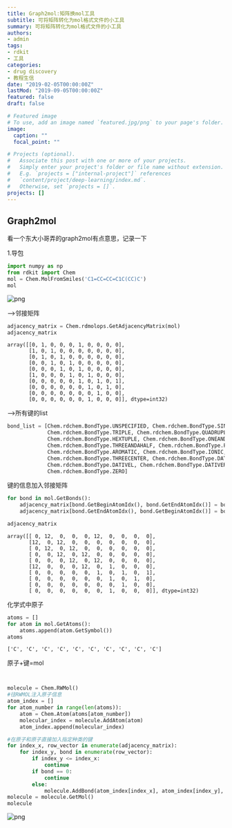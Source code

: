 ```yaml
---
title: Graph2mol:矩阵换mol工具
subtitle: 可将矩阵转化为mol格式文件的小工具
summary: 可将矩阵转化为mol格式文件的小工具
authors:
- admin
tags:
- rdkit
- 工具
categories:
- drug discovery
- 教程生信
date: "2019-02-05T00:00:00Z"
lastMod: "2019-09-05T00:00:00Z"
featured: false
draft: false

# Featured image
# To use, add an image named `featured.jpg/png` to your page's folder. 
image:
  caption: ""
  focal_point: ""

# Projects (optional).
#   Associate this post with one or more of your projects.
#   Simply enter your project's folder or file name without extension.
#   E.g. `projects = ["internal-project"]` references 
#   `content/project/deep-learning/index.md`.
#   Otherwise, set `projects = []`.
projects: []
---
```












## Graph2mol



看一个东大小哥弄的graph2mol有点意思，记录一下



1.导包


```python
import numpy as np
from rdkit import Chem
mol = Chem.MolFromSmiles('C1=CC=CC=C1C(CC)C')
mol
```




![png](output_2_0.png)



-->邻接矩阵


```python
adjacency_matrix = Chem.rdmolops.GetAdjacencyMatrix(mol)
adjacency_matrix
```




    array([[0, 1, 0, 0, 0, 1, 0, 0, 0, 0],
           [1, 0, 1, 0, 0, 0, 0, 0, 0, 0],
           [0, 1, 0, 1, 0, 0, 0, 0, 0, 0],
           [0, 0, 1, 0, 1, 0, 0, 0, 0, 0],
           [0, 0, 0, 1, 0, 1, 0, 0, 0, 0],
           [1, 0, 0, 0, 1, 0, 1, 0, 0, 0],
           [0, 0, 0, 0, 0, 1, 0, 1, 0, 1],
           [0, 0, 0, 0, 0, 0, 1, 0, 1, 0],
           [0, 0, 0, 0, 0, 0, 0, 1, 0, 0],
           [0, 0, 0, 0, 0, 0, 1, 0, 0, 0]], dtype=int32)



-->所有键的list


```python
bond_list = [Chem.rdchem.BondType.UNSPECIFIED, Chem.rdchem.BondType.SINGLE, Chem.rdchem.BondType.DOUBLE,
             Chem.rdchem.BondType.TRIPLE, Chem.rdchem.BondType.QUADRUPLE, Chem.rdchem.BondType.QUINTUPLE,
             Chem.rdchem.BondType.HEXTUPLE, Chem.rdchem.BondType.ONEANDAHALF, Chem.rdchem.BondType.TWOANDAHALF,
             Chem.rdchem.BondType.THREEANDAHALF, Chem.rdchem.BondType.FOURANDAHALF, Chem.rdchem.BondType.FIVEANDAHALF,
             Chem.rdchem.BondType.AROMATIC, Chem.rdchem.BondType.IONIC, Chem.rdchem.BondType.HYDROGEN,
             Chem.rdchem.BondType.THREECENTER, Chem.rdchem.BondType.DATIVEONE, Chem.rdchem.BondType.DATIVE,
             Chem.rdchem.BondType.DATIVEL, Chem.rdchem.BondType.DATIVER, Chem.rdchem.BondType.OTHER,
             Chem.rdchem.BondType.ZERO]


```

键的信息加入邻接矩阵


```python
for bond in mol.GetBonds():
    adjacency_matrix[bond.GetBeginAtomIdx(), bond.GetEndAtomIdx()] = bond_list.index(bond.GetBondType())
    adjacency_matrix[bond.GetEndAtomIdx(), bond.GetBeginAtomIdx()] = bond_list.index(bond.GetBondType())

adjacency_matrix

```




    array([[ 0, 12,  0,  0,  0, 12,  0,  0,  0,  0],
           [12,  0, 12,  0,  0,  0,  0,  0,  0,  0],
           [ 0, 12,  0, 12,  0,  0,  0,  0,  0,  0],
           [ 0,  0, 12,  0, 12,  0,  0,  0,  0,  0],
           [ 0,  0,  0, 12,  0, 12,  0,  0,  0,  0],
           [12,  0,  0,  0, 12,  0,  1,  0,  0,  0],
           [ 0,  0,  0,  0,  0,  1,  0,  1,  0,  1],
           [ 0,  0,  0,  0,  0,  0,  1,  0,  1,  0],
           [ 0,  0,  0,  0,  0,  0,  0,  1,  0,  0],
           [ 0,  0,  0,  0,  0,  0,  1,  0,  0,  0]], dtype=int32)



化学式中原子


```python
atoms = []
for atom in mol.GetAtoms():
    atoms.append(atom.GetSymbol())
atoms
```




    ['C', 'C', 'C', 'C', 'C', 'C', 'C', 'C', 'C', 'C']



原子+键=mol


```python


molecule = Chem.RWMol()
#往RWMOL注入原子信息
atom_index = []
for atom_number in range(len(atoms)):
    atom = Chem.Atom(atoms[atom_number])
    molecular_index = molecule.AddAtom(atom)
    atom_index.append(molecular_index)

#在原子和原子直接加入指定种类的键
for index_x, row_vector in enumerate(adjacency_matrix):
    for index_y, bond in enumerate(row_vector):
        if index_y <= index_x:
            continue
        if bond == 0:
            continue
        else:
            molecule.AddBond(atom_index[index_x], atom_index[index_y], bond_list[bond])
molecule = molecule.GetMol()
molecule
```




![png](output_12_0.png)
```python

```

